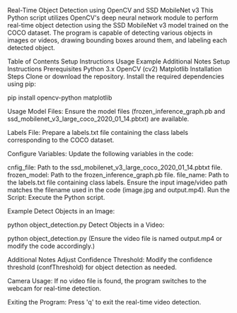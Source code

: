 Real-Time Object Detection using OpenCV and SSD MobileNet v3
This Python script utilizes OpenCV's deep neural network module to perform real-time object detection using the SSD MobileNet v3 model trained on the COCO dataset. The program is capable of detecting various objects in images or videos, drawing bounding boxes around them, and labeling each detected object.

Table of Contents
Setup Instructions
Usage
Example
Additional Notes
Setup Instructions
Prerequisites
Python 3.x
OpenCV (cv2)
Matplotlib
Installation Steps
Clone or download the repository.
Install the required dependencies using pip:

pip install opencv-python matplotlib

Usage
Model Files: Ensure the model files (frozen_inference_graph.pb and ssd_mobilenet_v3_large_coco_2020_01_14.pbtxt) are available.

Labels File: Prepare a labels.txt file containing the class labels corresponding to the COCO dataset.

Configure Variables: Update the following variables in the code:

cnfig_file: Path to the ssd_mobilenet_v3_large_coco_2020_01_14.pbtxt file.
frozen_model: Path to the frozen_inference_graph.pb file.
file_name: Path to the labels.txt file containing class labels.
Ensure the input image/video path matches the filename used in the code (image.jpg and output.mp4).
Run the Script: Execute the Python script.

Example
Detect Objects in an Image:

python object_detection.py
Detect Objects in a Video:

python object_detection.py
(Ensure the video file is named output.mp4 or modify the code accordingly.)

Additional Notes
Adjust Confidence Threshold: Modify the confidence threshold (confThreshold) for object detection as needed.

Camera Usage: If no video file is found, the program switches to the webcam for real-time detection.

Exiting the Program: Press 'q' to exit the real-time video detection.

